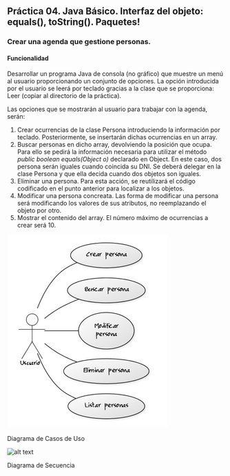## Práctica 04. Java Básico. Interfaz del objeto: equals(), toString(). Paquetes!
### Crear una agenda que gestione personas.

#### Funcionalidad

Desarrollar un programa Java de consola (no gráfico) que muestre un menú al usuario proporcionando un conjunto de opciones. La opción introducida por el usuario se leerá por teclado gracias a la clase que se proporciona: Leer (copiar al directorio de la práctica).

Las opciones que se mostrarán al usuario para trabajar con la agenda, serán:

1. Crear ocurrencias de la clase Persona introduciendo la información por teclado. Posteriormente, se insertarán dichas ocurrencias en un array.
2. Buscar personas en dicho array, devolviendo la posición que ocupa. Para ello se pedirá la información necesaria para utilizar el método *public boolean equals(Object o)* declarado en Object. En este caso, dos persona serán iguales cuando coincida su DNI. Se deberá delegar en la clase Persona y que ella decida cuando dos objetos son iguales.
3. Eliminar una persona. Para esta acción, se reutilizará el código codificado en el punto anterior para localizar a los objetos.
4. Modificar una persona concreata. Las forma de modificar una persona será modificando los valores de sus atributos, no reemplazando el objeto por otro.
5. Mostrar el contenido del array. El número máximo de ocurrencias a crear será 10.

![alt text](https://raw.githubusercontent.com/AgustinICAI/javaCourseExamples2021/master/04.agenda/diagramaCasosUso.jpg)

Diagrama de Casos de Uso

![alt text](https://raw.githubusercontent.com/AgustinICAI/javaCourseExamples2021/master/04.agenda/diagramaSecuencia.jpg)

Diagrama de Secuencia
